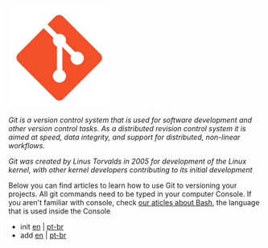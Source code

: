![git](icon.png)

*Git is a version control system that is used for software development and other version control tasks. As a distributed revision control system it is aimed at speed, data integrity, and support for distributed, non-linear workflows.*

*Git was created by Linus Torvalds in 2005 for development of the Linux kernel, with other kernel developers contributing to its initial development*

Below you can find articles to learn how to use Git to versioning your projects. All git commands need to be typed in your computer Console. If you aren't familiar with console, check [our aticles about Bash](https://github.com/knowledge-club/bash), the language that is used inside the Console

- init [en](content/en/init.md) | [pt-br](content/pt-br/init.md)
- add [en](content/en/add.md) | [pt-br](content/pt-br/add.md)
